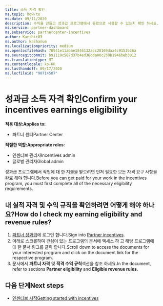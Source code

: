 ```yaml
---
title: 소득 자격 확인
ms.topic: how-to
ms.date: 09/11/2020
description: 수익을 만들고 성과급 프로그램에서 유료으로 사용할 수 있는지 확인 하세요.
ms.service: partner-dashboard
ms.subservice: partnercenter-incentives
author: Karthic83
ms.author: kashanum
ms.localizationpriority: medium
ms.openlocfilehash: 70941e11abae1846132acc28169daa4c9153b36a
ms.sourcegitcommit: b91119c587d37b4ed36dda00c2b0b1946beb3012
ms.translationtype: MT
ms.contentlocale: ko-KR
ms.lasthandoff: 09/17/2020
ms.locfileid: "90714507"
---
```

# <a name="confirm-your-incentives-earnings-eligibility"></a><span data-ttu-id="d9f58-103">성과급 소득 자격 확인</span><span class="sxs-lookup"><span data-stu-id="d9f58-103">Confirm your incentives earnings eligibility</span></span>

<span data-ttu-id="d9f58-104">**적용 대상:**</span><span class="sxs-lookup"><span data-stu-id="d9f58-104">**Applies to:**</span></span>

- <span data-ttu-id="d9f58-105">파트너 센터</span><span class="sxs-lookup"><span data-stu-id="d9f58-105">Partner Center</span></span>

<span data-ttu-id="d9f58-106">**적절한 역할:**</span><span class="sxs-lookup"><span data-stu-id="d9f58-106">**Appropriate roles:**</span></span>

- <span data-ttu-id="d9f58-107">인센티브 관리자</span><span class="sxs-lookup"><span data-stu-id="d9f58-107">Incentives admin</span></span>
- <span data-ttu-id="d9f58-108">글로벌 관리자</span><span class="sxs-lookup"><span data-stu-id="d9f58-108">Global admin</span></span>

<span data-ttu-id="d9f58-109">성과급 프로그램에서 작업에 대 한 지불을 받으려면 먼저 필요한 모든 자격 요구 사항을 완료 해야 합니다.</span><span class="sxs-lookup"><span data-stu-id="d9f58-109">Before you can get paid for your work in the incentives program, you must first complete all of the necessary eligibility requirements.</span></span>

## <a name="how-do-i-check-my-earning-eligibility-and-revenue-rules"></a><span data-ttu-id="d9f58-110">내 실적 자격 및 수익 규칙을 확인하려면 어떻게 해야 하나요?</span><span class="sxs-lookup"><span data-stu-id="d9f58-110">How do I check my earning eligibility and revenue rules?</span></span>

1. <span data-ttu-id="d9f58-111">[파트너 성과급](https://partner.microsoft.com/membership/partner-incentives)에 로그인 합니다.</span><span class="sxs-lookup"><span data-stu-id="d9f58-111">Sign into [Partner incentives](https://partner.microsoft.com/membership/partner-incentives).</span></span>
2. <span data-ttu-id="d9f58-112">아래로 스크롤하여 관심이 있는 프로그램의 문서에 액세스 하 고 해당 프로그램에 대 한 문서 링크를 클릭 합니다.</span><span class="sxs-lookup"><span data-stu-id="d9f58-112">Scroll down to access the documents for your interested program and click on the document link for the respective program.</span></span>
3. <span data-ttu-id="d9f58-113">문서에서 **파트너 자격** 및 **적격 수익 규칙**섹션을 참조 하세요.</span><span class="sxs-lookup"><span data-stu-id="d9f58-113">In the document, refer to sections **Partner eligibility** and **Eligible revenue rules**.</span></span>

## <a name="next-steps"></a><span data-ttu-id="d9f58-114">다음 단계</span><span class="sxs-lookup"><span data-stu-id="d9f58-114">Next steps</span></span>

- [<span data-ttu-id="d9f58-115">인센티브 시작</span><span class="sxs-lookup"><span data-stu-id="d9f58-115">Getting started with incentives</span></span>](incentives-get-started-intro.md)
